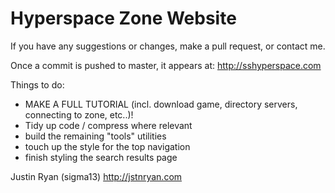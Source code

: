 # Hyperspace Zone Website
If you have any suggestions or changes, make a pull request, or contact me.

Once a commit is pushed to master, it appears at: http://sshyperspace.com

Things to do:
- MAKE A FULL TUTORIAL (incl. download game, directory servers, connecting to zone, etc..)!
- Tidy up code / compress where relevant
- build the remaining "tools" utilities
- touch up the style for the top navigation
- finish styling the search results page

Justin Ryan (sigma13)
http://jstnryan.com